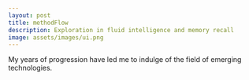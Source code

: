 ```yaml
---
layout: post
title: methodFlow 
description: Exploration in fluid intelligence and memory recall
image: assets/images/ui.png
---
```


My years of progression have led me to indulge of the field of emerging technologies.
